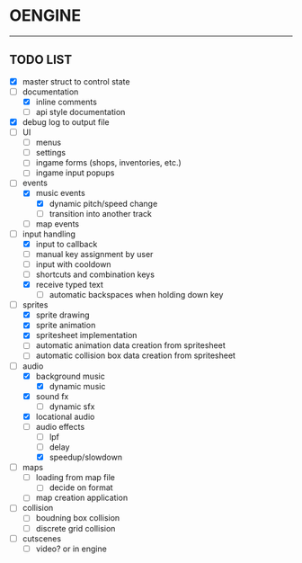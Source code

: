 # OENGINE
---
## TODO LIST

- [x] master struct to control state
- [ ] documentation
    - [x] inline comments
    - [ ] api style documentation
- [x] debug log to output file
- [ ] UI
    - [ ] menus
    - [ ] settings
    - [ ] ingame forms (shops, inventories, etc.)
    - [ ] ingame input popups
- [ ] events
    - [x] music events
        - [x] dynamic pitch/speed change
        - [ ] transition into another track
    - [ ] map events
- [ ] input handling
    - [x] input to callback
    - [ ] manual key assignment by user
    - [ ] input with cooldown
    - [ ] shortcuts and combination keys
    - [x] receive typed text
        - [ ] automatic backspaces when holding down key
- [ ] sprites
    - [x] sprite drawing
    - [x] sprite animation
    - [x] spritesheet implementation
    - [ ] automatic animation data creation from spritesheet
    - [ ] automatic collision box data creation from spritesheet
- [ ] audio
    - [x] background music
        - [x] dynamic music
    - [x] sound fx
        - [ ] dynamic sfx
    - [x] locational audio
    - [ ] audio effects
        - [ ] lpf
        - [ ] delay
        - [x] speedup/slowdown
- [ ] maps
    - [ ] loading from map file
        - [ ] decide on format
    - [ ] map creation application
- [ ] collision
    - [ ] boudning box collision
    - [ ] discrete grid collision
- [ ] cutscenes
    - [ ] video? or in engine